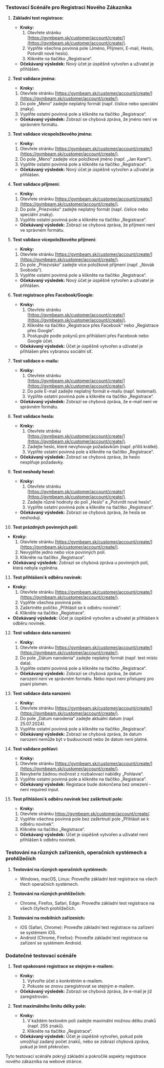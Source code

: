 ### Testovací Scénáře pro Registraci Nového Zákazníka

1. **Základní test registrace:**
   - **Kroky:**
     1. Otevřete stránku [https://gymbeam.sk/customer/account/create/](https://gymbeam.sk/customer/account/create/).
     2. Vyplňte všechna povinná pole (Jméno, Příjmení, E-mail, Heslo, Potvrdit nové heslo).
     3. Klikněte na tlačítko „Registrace“.
   - **Očekávaný výsledek:** Nový účet je úspěšně vytvořen a uživatel je přihlášen.

2.	**Test validace jména:**
	-	**Kroky:**
	   1.	Otevřete stránku [https://gymbeam.sk/customer/account/create/](https://gymbeam.sk/customer/account/create/).
	   2.	Do pole „Meno“ zadejte neplatný formát (např. číslice nebo speciální znaky).
	   3.	Vyplňte ostatní povinná pole a klikněte na tlačítko „Registrace“.
	- **Očekávaný výsledek:** Zobrazí se chybová zpráva, že jméno není ve správném formátu.

3.	**Test validace vícepoložkového jména:**
	-	**Kroky:**
	   1.	Otevřete stránku [https://gymbeam.sk/customer/account/create/](https://gymbeam.sk/customer/account/create/).
	   2.	Do pole „Meno“ zadejte více položkové jméno (např. „Jan Karel“).
	   3.	Vyplňte ostatní povinná pole a klikněte na tlačítko „Registrace“.
	- **Očekávaný výsledek:** Nový účet je úspěšně vytvořen a uživatel je přihlášen.

4.	**Test validace příjmení:**
	-	**Kroky:**
	   1.	Otevřete stránku [https://gymbeam.sk/customer/account/create/](https://gymbeam.sk/customer/account/create/).
	   2.	Do pole „Priezvisko“ zadejte neplatný formát (např. číslice nebo speciální znaky).
	   3.	Vyplňte ostatní povinná pole a klikněte na tlačítko „Registrace“.
	-	**Očekávaný výsledek:** Zobrazí se chybová zpráva, že příjmení není ve správném formátu.

5.	**Test validace vícepoložkového příjmení:**
	-	**Kroky:**
	   1.	Otevřete stránku [https://gymbeam.sk/customer/account/create/](https://gymbeam.sk/customer/account/create/).
	   2.	Do pole „Priezvisko“ zadejte více položkové příjmení (např. „Novák Svoboda“).
	   3.	Vyplňte ostatní povinná pole a klikněte na tlačítko „Registrace“.
	-	**Očekávaný výsledek:** Nový účet je úspěšně vytvořen a uživatel je přihlášen.

6. **Test registrace přes Facebook/Google:**
   - **Kroky:**
     1. Otevřete stránku [https://gymbeam.sk/customer/account/create/](https://gymbeam.sk/customer/account/create/).
     2. Klikněte na tlačítko „Registrace přes Facebook“ nebo „Registrace přes Google“.
     3. Postupujte podle pokynů pro přihlášení přes Facebook nebo Google účet.
   - **Očekávaný výsledek:** Účet je úspěšně vytvořen a uživatel je přihlášen přes vybranou sociální síť.

7. **Test validace e-mailu:**
   - **Kroky:**
     1. Otevřete stránku [https://gymbeam.sk/customer/account/create/](https://gymbeam.sk/customer/account/create/).
     2. Do pole E-mail zadejte neplatný formát e-mailu (např. testemail).
     3. Vyplňte ostatní povinná pole a klikněte na tlačítko „Registrace“.
   - **Očekávaný výsledek:** Zobrazí se chybová zpráva, že e-mail není ve správném formátu.

8. **Test validace hesla:**
   - **Kroky:**
     1. Otevřete stránku [https://gymbeam.sk/customer/account/create/](https://gymbeam.sk/customer/account/create/).
     2. Zadejte heslo, které nevyhovuje požadavkům (např. příliš krátké).
     3. Vyplňte ostatní povinná pole a klikněte na tlačítko „Registrace“.
   - **Očekávaný výsledek:** Zobrazí se chybová zpráva, že heslo nesplňuje požadavky.

9. **Test neshody hesel:**
   - **Kroky:**
     1. Otevřete stránku [https://gymbeam.sk/customer/account/create/](https://gymbeam.sk/customer/account/create/).
     2. Zadejte různé hodnoty do polí „Heslo“ a „Potvrdit nové heslo“.
     3. Vyplňte ostatní povinná pole a klikněte na tlačítko „Registrace“.
   - **Očekávaný výsledek:** Zobrazí se chybová zpráva, že hesla se neshodují.

10. **Test prázdných povinných polí:**
   - **Kroky:**
     1. Otevřete stránku [https://gymbeam.sk/customer/account/create/](https://gymbeam.sk/customer/account/create/).
     2. Nevyplňte jedno nebo více povinných polí.
     3. Klikněte na tlačítko „Registrace“.
   - **Očekávaný výsledek:** Zobrazí se chybová zpráva u povinných polí, která nebyla vyplněna.

11. **Test přihlášení k odběru novinek:**
   - **Kroky:**
     1. Otevřete stránku [https://gymbeam.sk/customer/account/create/](https://gymbeam.sk/customer/account/create/).
     2. Vyplňte všechna povinná pole.
     3. Zaškrtněte políčko „Přihlásit se k odběru novinek“.
     4. Klikněte na tlačítko „Registrace“.
   - **Očekávaný výsledek:** Účet je úspěšně vytvořen a uživatel je přihlášen k odběru novinek.

12. **Test validace data narození:**
	-	**Kroky:**
	   1.	Otevřete stránku [https://gymbeam.sk/customer/account/create/](https://gymbeam.sk/customer/account/create/).
	   2.	Do pole „Dátum narodenia“ zadejte neplatný formát (např. text místo data).
	   3.	Vyplňte ostatní povinná pole a klikněte na tlačítko „Registrace“.
	-	**Očekávaný výsledek:** Zobrazí se chybová zpráva, že datum narození není ve správném formátu. Nebo input není přístupný pro psaní písmen.

13. **Test validace data narození:**
	-	**Kroky:**
	   1.	Otevřete stránku [https://gymbeam.sk/customer/account/create/](https://gymbeam.sk/customer/account/create/).
	   2.	Do pole „Dátum narodenia“ zadejte aktuální datum (např. 25.07.2024).
	   3.	Vyplňte ostatní povinná pole a klikněte na tlačítko „Registrace“.
	-	**Očekávaný výsledek:** Zobrazí se chybová zpráva, že datum narození nemůže být v budoucnosti nebo že datum není platné.

14.	**Test validace pohlaví:**
	-	**Kroky:**
	   1.	Otevřete stránku [https://gymbeam.sk/customer/account/create/](https://gymbeam.sk/customer/account/create/).
	   2.	Nevyberte žádnou možnost z rozbalovací nabídky „Pohlavie“.
	   3.	Vyplňte ostatní povinná pole a klikněte na tlačítko „Registrace“.
	-	**Očekávaný výsledek:** Registace bude dokončena bez omezení - není required input.

15.	**Test přihlášení k odběru novinek bez zaškrtnutí pole:**
	-	**Kroky:**
	   1.	Otevřete stránku https://gymbeam.sk/customer/account/create/.
	   2.	Vyplňte všechna povinná pole bez zaškrtnutí pole „Přihlásit se k odběru novinek“.
	   3.	Klikněte na tlačítko „Registrace“.
	-	**Očekávaný výsledek:** Účet je úspěšně vytvořen a uživatel není přihlášen k odběru novinek.

### Testování na různých zařízeních, operačních systémech a prohlížečích

1. **Testování na různých operačních systémech:**
   - Windows, macOS, Linux: Proveďte základní test registrace na všech třech operačních systémech.

2. **Testování na různých prohlížečích:**
   - Chrome, Firefox, Safari, Edge: Proveďte základní test registrace na všech čtyřech prohlížečích.

3. **Testování na mobilních zařízeních:**
   - iOS (Safari, Chrome): Proveďte základní test registrace na zařízení se systémem iOS.
   - Android (Chrome, Firefox): Proveďte základní test registrace na zařízení se systémem Android.

### Dodatečné testovací scénáře

1. **Test opakované registrace se stejným e-mailem:**
   - **Kroky:**
     1. Vytvořte účet s konkrétním e-mailem.
     2. Pokuste se znovu zaregistrovat se stejným e-mailem.
   - **Očekávaný výsledek:** Zobrazí se chybová zpráva, že e-mail je již zaregistrován.

2. **Test maximálního limitu délky pole:**
   - **Kroky:**
     1. V každém textovém poli zadejte maximální možnou délku znaků (např. 255 znaků).
     2. Klikněte na tlačítko „Registrace“.
   - **Očekávaný výsledek:** Účet je úspěšně vytvořen, pokud pole umožňují zadaný počet znaků, nebo se zobrazí chybová zpráva, pokud je limit překročen.

Tyto testovací scénáře pokryjí základní a pokročilé aspekty registrace nového zákazníka na webové stránce.
